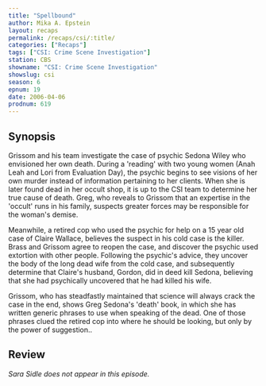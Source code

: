 ```yaml
---
title: "Spellbound"
author: Mika A. Epstein
layout: recaps
permalink: /recaps/csi/:title/
categories: ["Recaps"]
tags: ["CSI: Crime Scene Investigation"]
station: CBS
showname: "CSI: Crime Scene Investigation"
showslug: csi
season: 6
epnum: 19
date: 2006-04-06
prodnum: 619
---
```


## Synopsis

Grissom and his team investigate the case of psychic Sedona Wiley who envisioned her own death. During a 'reading' with two young women (Anah Leah and Lori from Evaluation Day), the psychic begins to see visions of her own murder instead of information pertaining to her clients. When she is later found dead in her occult shop, it is up to the CSI team to determine her true cause of death. Greg, who reveals to Grissom that an expertise in the 'occult' runs in his family, suspects greater forces may be responsible for the woman's demise.

Meanwhile, a retired cop who used the psychic for help on a 15 year old case of Claire Wallace, believes the suspect in his cold case is the killer. Brass and Grissom agree to reopen the case, and discover the psychic used extortion with other people. Following the psychic's advice, they uncover the body of the long dead wife from the cold case, and subsequently determine that Claire's husband, Gordon, did in deed kill Sedona, believing that she had psychically uncovered that he had killed his wife.

Grissom, who has steadfastly maintained that science will always crack the case in the end, shows Greg Sedona's 'death' book, in which she has written generic phrases to use when speaking of the dead. One of those phrases clued the retired cop into where he should be looking, but only by the power of suggestion..

## Review

_Sara Sidle does not appear in this episode._
